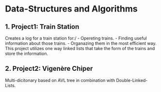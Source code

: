# Data-Structures and Algorithms
## 1. Project1: Train Station
Creates a log for a train station for:/
	- Opereting trains.
	- Finding useful information about those trains.
	- Organazing them in the most efficient way.
This project utilizes one way linked lists that take the form of the trains and store the information.
## 2. Project2: Vigenère Chiper
Multi-dicitonary based on AVL tree in combination with Double-Linked-Lists.

